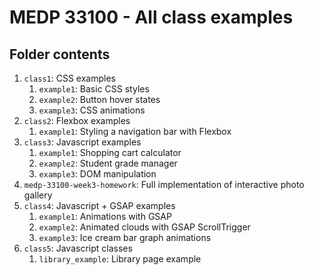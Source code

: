 # MEDP 33100 - All class examples
## Folder contents
1. `class1`: CSS examples
   1. `example1`: Basic CSS styles
   2. `example2`: Button hover states
   3. `example3`: CSS animations
2. `class2`: Flexbox examples
   1. `example1`: Styling a navigation bar with Flexbox
3. `class3`: Javascript examples
   1. `example1`: Shopping cart calculator
   2. `example2`: Student grade manager
   3. `example3`: DOM manipulation
4. `medp-33100-week3-homework`: Full implementation of interactive photo gallery
4. `class4`: Javascript + GSAP examples
   1. `example1`: Animations with GSAP
   2. `example2`: Animated clouds with GSAP ScrollTrigger
   3. `example3`: Ice cream bar graph animations
5. `class5`: Javascript classes
   1. `library_example`: Library page example
